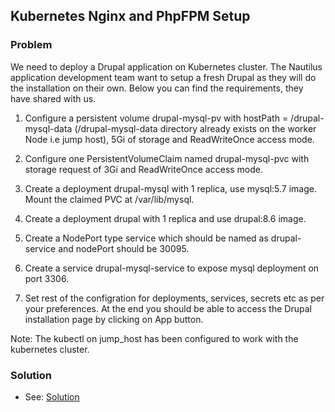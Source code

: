 ## Kubernetes Nginx and PhpFPM Setup

### Problem

We need to deploy a Drupal application on Kubernetes cluster. The Nautilus application development team want to setup a fresh Drupal as they will do the installation on their own. Below you can find the requirements, they have shared with us.


1) Configure a persistent volume drupal-mysql-pv with hostPath = /drupal-mysql-data (/drupal-mysql-data directory already exists on the worker Node i.e jump host), 5Gi of storage and ReadWriteOnce access mode.

2) Configure one PersistentVolumeClaim named drupal-mysql-pvc with storage request of 3Gi and ReadWriteOnce access mode.

3) Create a deployment drupal-mysql with 1 replica, use mysql:5.7 image. Mount the claimed PVC at /var/lib/mysql.

4) Create a deployment drupal with 1 replica and use drupal:8.6 image.

4) Create a NodePort type service which should be named as drupal-service and nodePort should be 30095.

5) Create a service drupal-mysql-service to expose mysql deployment on port 3306.

6) Set rest of the configration for deployments, services, secrets etc as per your preferences. At the end you should be able to access the Drupal installation page by clicking on App button.

Note: The kubectl on jump_host has been configured to work with the kubernetes cluster.


### Solution

- See: [Solution](./solution.yaml)
